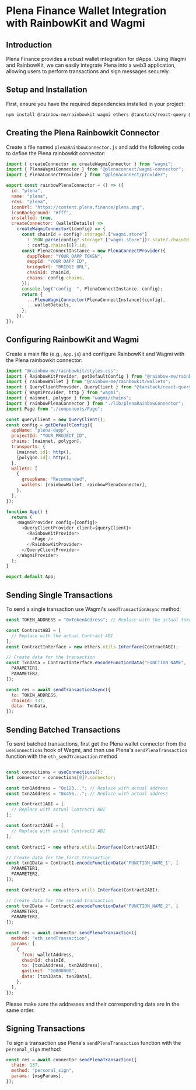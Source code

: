 # Plena Finance Wallet Integration with RainbowKit and Wagmi

## Introduction

Plena Finance provides a robust wallet integration for dApps. Using Wagmi and RainbowKit, we can easily integrate Plena into a web3 application, allowing users to perform transactions and sign messages securely.

## Setup and Installation

First, ensure you have the required dependencies installed in your project:

```bash
npm install @rainbow-me/rainbowkit wagmi ethers @tanstack/react-query @plenaconnect/wagmi-connector @plenaconnect/provider
```

## Creating the Plena Rainbowkit Connector

Create a file named `plenaRainbowConnector.js` and add the following code to define the Plena rainbowkit connector:

```javascript
import { createConnector as createWagmiConnector } from "wagmi";
import { PlenaWagmiConnector } from "@plenaconnect/wagmi-connector";
import { PlenaConnectProvider } from "@plenaconnect/provider";

export const rainbowPlenaConnector = () => ({
  id: "plena",
  name: "plena",
  rdns: "plena",
  iconUrl: "https://content.plena.finance/plena.png",
  iconBackground: "#fff",
  installed: true,
  createConnector: (walletDetails) =>
    createWagmiConnector((config) => {
      const chainId = config?.storage?.["wagmi.store"]
        ? JSON.parse(config?.storage?.["wagmi.store"])?.state?.chainId
        : config.chains[0]?.id;
      const PlenaConnectInstance = new PlenaConnectProvider({
        dappToken: "YOUR DAPP TOKEN",
        dappId: "YOUR DAPP ID",
        bridgeUrl: "BRIDGE URL",
        chainId: chainId,
        chains: config.chains,
      });
      console.log("config  ", PlenaConnectInstance, config);
      return {
        ...PlenaWagmiConnector(PlenaConnectInstance)(config),
        ...walletDetails,
      };
    }),
});
```

## Configuring RainbowKit and Wagmi

Create a main file (e.g., `App.js`) and configure RainbowKit and Wagmi with the Plena rainbowkit connector:

```javascript
import "@rainbow-me/rainbowkit/styles.css";
import { RainbowKitProvider, getDefaultConfig } from "@rainbow-me/rainbowkit";
import { rainbowWallet } from "@rainbow-me/rainbowkit/wallets";
import { QueryClientProvider, QueryClient } from "@tanstack/react-query";
import { WagmiProvider, http } from "wagmi";
import { mainnet, polygon } from "wagmi/chains";
import { rainbowPlenaConnector } from "./lib/plenaRainbowConnector";
import Page from "./components/Page";

const queryClient = new QueryClient();
const config = getDefaultConfig({
  appName: "plena-dapp",
  projectId: "YOUR_PROJECT_ID",
  chains: [mainnet, polygon],
  transports: {
    [mainnet.id]: http(),
    [polygon.id]: http(),
  },
  wallets: [
    {
      groupName: "Recommended",
      wallets: [rainbowWallet, rainbowPlenaConnector],
    },
  ],
});

function App() {
  return (
    <WagmiProvider config={config}>
      <QueryClientProvider client={queryClient}>
        <RainbowKitProvider>
          <Page />
        </RainbowKitProvider>
      </QueryClientProvider>
    </WagmiProvider>
  );
}

export default App;
```

## Sending Single Transactions
To send a single transaction use Wagmi's `sendTransactionAsync` method:

```javascript
const TOKEN_ADDRESS = "0xTokenAddress"; // Replace with the actual token address

const ContractABI = [
  // Replace with the actual Contract ABI
];
const ContractInterface = new ethers.utils.Interface(ContractABI);

// Create data for the transaction
const TxnData = ContractInterface.encodeFunctionData("FUNCTION NAME", [
  PARAMETER1,
  PARAMETER2,
]);

const res = await sendTransactionAsync({
  to: TOKEN_ADDRESS,
  chainId: 137,
  data: TxnData,
});
```

## Sending Batched Transactions
To send batched transactions, first get the Plena wallet connector from the `useConnections` hook of Wagmi, and then use Plena's `sendPlenaTransaction` function with the `eth_sendTransaction` method

```javascript

const connections = useConnections();
let connector = connections[0]?.connector;

const txn1Address = "0x123..."; // Replace with actual address
const txn2Address = "0x456..."; // Replace with actual address

const Contract1ABI = [
  // Replace with actual Contract1 ABI
];

const Contract2ABI = [
  // Replace with actual Contract2 ABI
];

const Contract1 = new ethers.utils.Interface(Contract1ABI);

// Create data for the first transaction
const txn1Data = Contract1.encodeFunctionData("FUNCTION_NAME_1", [
  PARAMETER1,
  PARAMETER2,
]);

const Contract2 = new ethers.utils.Interface(Contract2ABI);

// Create data for the second transaction
const txn2Data = Contract2.encodeFunctionData("FUNCTION_NAME_2", [
  PARAMETER1,
  PARAMETER2,
]);

const res = await connector.sendPlenaTransaction({
  method: "eth_sendTransaction",
  params: [
    {
      from: walletAddress,
      chainId: chainId,
      to: [txn1Address, txn2Address],
      gasLimit: "10000000",
      data: [txn1Data, txn2Data],
    },
  ],
});
```

Please make sure the addresses and their corresponding data are in the same order.

## Signing Transactions

To sign a transaction use Plena's `sendPlenaTransaction`  function with the `personal_sign` method:

```javascript
const res = await connector.sendPlenaTransaction({
  chain: 137,
  method: "personal_sign",
  params: [msgParams],
});
```
